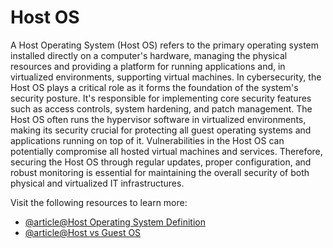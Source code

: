 # Host OS

A Host Operating System (Host OS) refers to the primary operating system installed directly on a computer's hardware, managing the physical resources and providing a platform for running applications and, in virtualized environments, supporting virtual machines. In cybersecurity, the Host OS plays a critical role as it forms the foundation of the system's security posture. It's responsible for implementing core security features such as access controls, system hardening, and patch management. The Host OS often runs the hypervisor software in virtualized environments, making its security crucial for protecting all guest operating systems and applications running on top of it. Vulnerabilities in the Host OS can potentially compromise all hosted virtual machines and services. Therefore, securing the Host OS through regular updates, proper configuration, and robust monitoring is essential for maintaining the overall security of both physical and virtualized IT infrastructures.

Visit the following resources to learn more:

- [@article@Host Operating System Definition](https://nordvpn.com/cybersecurity/glossary/host-operating-system/)
- [@article@Host vs Guest OS](https://www.datto.com/blog/whats-the-difference-host-vs-guest-os/)